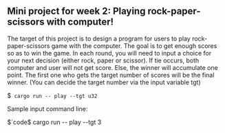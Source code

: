 ## Mini project for week 2: Playing rock-paper-scissors with computer!

The target of this project is to design a program for users to play rock-paper-scissors game with the computer. The goal is to get enough scores so as to win the game. In each round, you will need to input a choice for your next decision (either rock, paper or scissor). If tie occurs, both computer and user will not get score. Else, the winner will accumulate one point. The first one who gets the target number of scores will be the final winner. (You can decide the target number via the input variable tgt)

$` cargo run -- play --tgt u32`<br />

Sample input command line:

$`code$ cargo run -- play --tgt 3